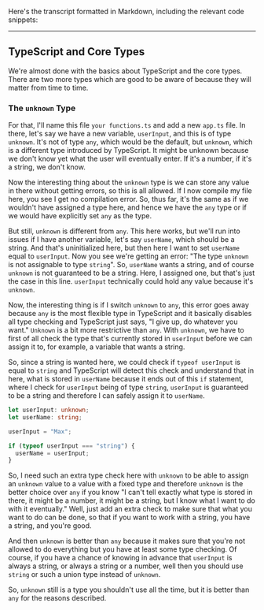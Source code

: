 Here's the transcript formatted in Markdown, including the relevant code snippets:

---

## TypeScript and Core Types

We're almost done with the basics about TypeScript and the core types. There are two more types which are good to be aware of because they will matter from time to time.

### The `unknown` Type

For that, I'll name this file `your functions.ts` and add a new `app.ts` file. In there, let's say we have a new variable, `userInput`, and this is of type `unknown`. It's not of type `any`, which would be the default, but `unknown`, which is a different type introduced by TypeScript. It might be unknown because we don't know yet what the user will eventually enter. If it's a number, if it's a string, we don't know.

Now the interesting thing about the `unknown` type is we can store any value in there without getting errors, so this is all allowed. If I now compile my file here, you see I get no compilation error. So, thus far, it's the same as if we wouldn't have assigned a type here, and hence we have the `any` type or if we would have explicitly set `any` as the type.

But still, `unknown` is different from `any`. This here works, but we'll run into issues if I have another variable, let's say `userName`, which should be a string. And that's uninitialized here, but then here I want to set `userName` equal to `userInput`. Now you see we're getting an error: "The type `unknown` is not assignable to type `string`". So, `userName` wants a string, and of course `unknown` is not guaranteed to be a string. Here, I assigned one, but that's just the case in this line. `userInput` technically could hold any value because it's `unknown`.

Now, the interesting thing is if I switch `unknown` to `any`, this error goes away because `any` is the most flexible type in TypeScript and it basically disables all type checking and TypeScript just says, "I give up, do whatever you want." `Unknown` is a bit more restrictive than `any`. With `unknown`, we have to first of all check the type that's currently stored in `userInput` before we can assign it to, for example, a variable that wants a string.

So, since a string is wanted here, we could check if `typeof userInput` is equal to `string` and TypeScript will detect this check and understand that in here, what is stored in `userName` because it ends out of this `if` statement, where I check for `userInput` being of type `string`, `userInput` is guaranteed to be a string and therefore I can safely assign it to `userName`.

```typescript
let userInput: unknown;
let userName: string;

userInput = "Max";

if (typeof userInput === "string") {
  userName = userInput;
}
```

So, I need such an extra type check here with `unknown` to be able to assign an `unknown` value to a value with a fixed type and therefore `unknown` is the better choice over `any` if you know "I can't tell exactly what type is stored in there, it might be a number, it might be a string, but I know what I want to do with it eventually." Well, just add an extra check to make sure that what you want to do can be done, so that if you want to work with a string, you have a string, and you're good.

And then `unknown` is better than `any` because it makes sure that you're not allowed to do everything but you have at least some type checking. Of course, if you have a chance of knowing in advance that `userInput` is always a string, or always a string or a number, well then you should use `string` or such a union type instead of `unknown`.

So, `unknown` still is a type you shouldn't use all the time, but it is better than `any` for the reasons described.